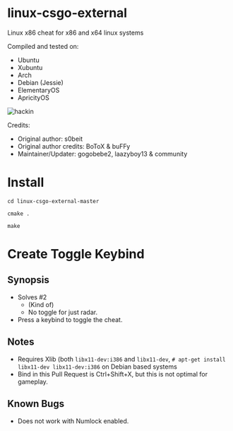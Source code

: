 linux-csgo-external
===================

Linux x86 cheat for x86 and x64 linux systems

Compiled and tested on:
- Ubuntu
- Xubuntu
- Arch
- Debian (Jessie)
- ElementaryOS
- ApricityOS

![hackin](http://i.imgur.com/fiKLjnQ.jpg)

Credits:
- Original author: s0beit
- Original author credits: BoToX & buFFy
- Maintainer/Updater: gogobebe2, laazyboy13 & community

# Install
`cd linux-csgo-external-master`

`cmake .`

`make`

# Create Toggle Keybind

## Synopsis
* Solves #2 
    - (Kind of)
    - No toggle for just radar.
* Press a keybind to toggle the cheat.

## Notes
* Requires Xlib (both `libx11-dev:i386` and `libx11-dev`, `# apt-get install libx11-dev libx11-dev:i386` on Debian based systems
* Bind in this Pull Request is Ctrl+Shift+X, but this is not optimal for gameplay.

## Known Bugs
* Does not work with Numlock enabled.
